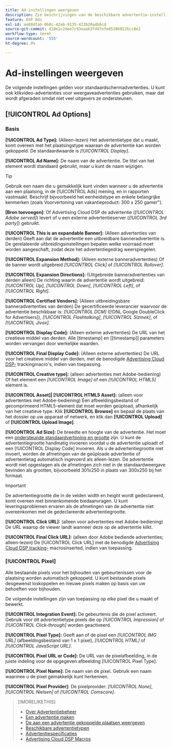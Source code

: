 ```yaml
---
title: Ad-instellingen weergeven
description: Zie beschrijvingen van de beschikbare advertentie-instellingen voor weergaveadvertenties.
feature: DSP Ads
exl-id: ae88dfab-0b0c-42ab-9135-422b20a4b6cd
source-git-commit: d10e1c24ee7c93eaab3fd4fefe853860226cc8e2
workflow-type: tm+mt
source-wordcount: '555'
ht-degree: 0%

---
```


# Ad-instellingen weergeven

De volgende instellingen gelden voor standaardschermadvertenties. U kunt ook klikvideo-advertenties voor weergaveadvertenties gebruiken, maar dat wordt afgeraden omdat niet veel uitgevers ze ondersteunen.

## [!UICONTROL Ad Options]

### Basis

**[!UICONTROL Ad Type]:** (Alleen-lezen) Het advertentietype dat u maakt, komt overeen met het plaatsingstype waaraan de advertentie kan worden gekoppeld. De standaardwaarde is *[!UICONTROL Display]*.

**[!UICONTROL Ad Name]:** De naam van de advertentie. De titel van het element wordt standaard gebruikt, maar u kunt de naam wijzigen.

>[!TIP]
>
> Gebruik een naam die u gemakkelijk kunt vinden wanneer u de advertentie aan een plaatsing, in de [!UICONTROL Ads] mening, en in rapporten vastmaakt. Beschrijf bijvoorbeeld het eenheidstype en enkele belangrijke kenmerken (zoals Voorvertoning van vakantieproduct: 300 x 250 gamer&quot;).

**\[Bron toevoegen\]**: Of Advertising Cloud DSP de advertentie (*[!UICONTROL Adobe served]*) levert of u een externe advertentieserver (*[!UICONTROL 3rd party]*) gebruikt.

**[!UICONTROL This is an expandable Banner]:** (Alleen advertenties van derden) Geeft aan dat de advertentie een uitbreidbare banneradvertentie is. De gerelateerde uitbreidingsinstellingen bepalen welke voorraad moet worden aangeschaft, zodat deze het advertentiegedrag weerspiegelen.

**[!UICONTROL Expansion Method]:** (Alleen externe banneradvertenties) Of de banner wordt uitgebreid  *[!UICONTROL Click]* of  *[!UICONTROL Rollover]*.

**[!UICONTROL Expansion Directions]:** (Uitgebreide banneradvertenties van derden alleen) De richting waarin de advertentie wordt uitgebreid:  *[!UICONTROL Up]*,  *[!UICONTROL Down]*,  *[!UICONTROL Left]*, of  *[!UICONTROL Right]*.

**[!UICONTROL Certified Vendors]:** (Alleen uitbreidingsbare banneradvertenties van derden) De gecertificeerde leverancier waarvoor de advertentie beschikbaar is:  *[!UICONTROL DCM]* ([!DNL Google DoubleClick for Advertisers]),  *[!UICONTROL Flashtalking]*,  *[!UICONTROL Sizmek]*, of  *[!UICONTROL Jivox]*.

**[!UICONTROL Display Code]:** (Alleen externe advertenties) De URL van het creatieve middel van derden. Alle [timestamp] en [[timestamp]] parameters worden vervangen door werkelijke waarden.

**[!UICONTROL Final Display Code]:** (Alleen externe advertenties) De URL voor het creatieve middel van derden, met de benodigde  [Advertising Cloud DSP-](/help/dsp/campaign-management/macros.md) trackingmacro&#39;s, indien van toepassing.

**[!UICONTROL Creative type]:** (alleen advertenties met Adobe-bediening) Of het element een  *[!UICONTROL Image]* of een  *[!UICONTROL HTML5]* element is.

**[!UICONTROL Asset]|  [!UICONTROL HTML5 Asset]:** (alleen voor advertenties met Adobe-bediening) Een afbeeldingsbestand of gecomprimeerd HTML5-element dat moet worden geüpload, afhankelijk van het creatieve type. Klik **[!UICONTROL Browse]** en bepaal de plaats van het dossier op uw apparaat of netwerk, en klik dan **[!UICONTROL Upload]** of **[!UICONTROL Upload Image]**.

**[!UICONTROL Ad Size]:** De breedte en hoogte van de advertentie. Het moet een [ondersteunde standaardvertoning en grootte](/help/dsp/assets/ad-specs.pdf) zijn. U kunt de advertentiegrootte handmatig invoeren voordat u de advertentie uploadt of een [!UICONTROL Display Code] invoeren. Als u de advertentiegrootte niet invoert, worden de afmetingen van de geüploade advertentie of advertentietag automatisch ingevoerd als alleen-lezen. De advertentie wordt niet opgeslagen als de afmetingen zich niet in de standaardweergave bevinden als grootten, bijvoorbeeld 301x250 in plaats van 300x250 bij het formaat.

>[!IMPORTANT]
>
> De advertentiegrootte die in de velden width en height wordt gedeclareerd, komt overeen met binnenkomende biedaanvragen. U kunt leveringsproblemen ervaren als de afmetingen van de advertentie niet overeenkomen met de gedeclareerde advertentiegrootte.

**[!UICONTROL Click URL]:** (alleen voor advertenties met Adobe-bediening) De URL waarop de viewer landt wanneer deze op de advertentie klikt.

**[!UICONTROL Final Click URL]:** (alleen door Adobe bediende advertenties; alleen-lezen) De  [!UICONTROL Click URL] met de benodigde  [Advertising Cloud DSP tracking-](/help/dsp/campaign-management/macros.md) macrosinserted, indien van toepassing.

### [!UICONTROL Pixel]

Alle bestaande pixels voor het bijhouden van gebeurtenissen voor de plaatsing worden automatisch gekoppeld. U kunt bestaande pixels desgewenst loskoppelen en nieuwe pixels maken op basis van uw behoeften voor bijhouden.

De volgende instellingen zijn van toepassing op elke pixel die u maakt of bewerkt.

**[!UICONTROL Integration Event]:** De gebeurtenis die de pixel activeert. Gebruik voor dit advertentietype pixels die op *[!UICONTROL Impression]* of *[!UICONTROL Click-through]* worden geactiveerd.

**[!UICONTROL Pixel Type]:** Geeft aan of de pixel een  *[!UICONTROL IMG URL]* (afbeeldingsbestand van 1 x 1 pixel),  *[!UICONTROL HTML]* of  *[!UICONTROL JavaScript URL]*.

**[!UICONTROL Pixel URL or Code]:** De URL van de pixelafbeelding, in de juiste indeling voor de opgegeven afbeelding  [!UICONTROL Pixel Type].

**[!UICONTROL Pixel Name]:** De naam van de pixel. Gebruik een naam waarmee u de pixel gemakkelijk kunt herkennen.

**[!UICONTROL Pixel Provider]:** De pixelprovider:  *[!UICONTROL None]*,  *[!UICONTROL Nielsen]* of  *[!UICONTROL Comscore]*.

>[!MORELIKETHIS]
>
>* [Over Advertentiebeheer](ad-about.md)
>* [Een advertentie maken](ad-create.md)
>* [De aan een advertentie gekoppelde plaatsen weergeven](ad-list-placements.md)
>* [Beschikbare advertentietypen](ad-types.md)
>* [Advertentiespecificaties](/help/dsp/assets/ad-specs.pdf)
>* [Advertising Cloud DSP Macros](/help/dsp/campaign-management/macros.md)


